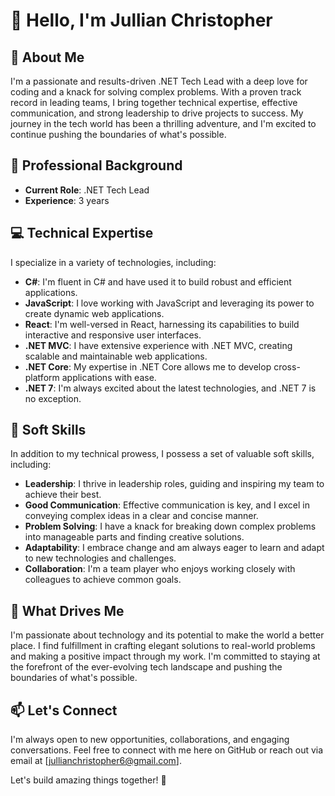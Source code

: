 # 👋 Hello, I'm Jullian Christopher

## 🚀 About Me
I'm a passionate and results-driven .NET Tech Lead with a deep love for coding and a knack for solving complex problems. With a proven track record in leading teams, I bring together technical expertise, effective communication, and strong leadership to drive projects to success. My journey in the tech world has been a thrilling adventure, and I'm excited to continue pushing the boundaries of what's possible.

## 💼 Professional Background
- **Current Role**: .NET Tech Lead
- **Experience**: 3 years

## 💻 Technical Expertise
I specialize in a variety of technologies, including:
- **C#**: I'm fluent in C# and have used it to build robust and efficient applications.
- **JavaScript**: I love working with JavaScript and leveraging its power to create dynamic web applications.
- **React**: I'm well-versed in React, harnessing its capabilities to build interactive and responsive user interfaces.
- **.NET MVC**: I have extensive experience with .NET MVC, creating scalable and maintainable web applications.
- **.NET Core**: My expertise in .NET Core allows me to develop cross-platform applications with ease.
- **.NET 7**: I'm always excited about the latest technologies, and .NET 7 is no exception.

## 👔 Soft Skills
In addition to my technical prowess, I possess a set of valuable soft skills, including:
- **Leadership**: I thrive in leadership roles, guiding and inspiring my team to achieve their best.
- **Good Communication**: Effective communication is key, and I excel in conveying complex ideas in a clear and concise manner.
- **Problem Solving**: I have a knack for breaking down complex problems into manageable parts and finding creative solutions.
- **Adaptability**: I embrace change and am always eager to learn and adapt to new technologies and challenges.
- **Collaboration**: I'm a team player who enjoys working closely with colleagues to achieve common goals.

## 🌟 What Drives Me
I'm passionate about technology and its potential to make the world a better place. I find fulfillment in crafting elegant solutions to real-world problems and making a positive impact through my work. I'm committed to staying at the forefront of the ever-evolving tech landscape and pushing the boundaries of what's possible.


## 📫 Let's Connect
I'm always open to new opportunities, collaborations, and engaging conversations. Feel free to connect with me here on GitHub or reach out via email at [jullianchristopher6@gmail.com].

Let's build amazing things together! 🚀
